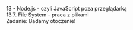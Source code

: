 13 - Node.js - czyli JavaScript poza przeglądarką<br>
13.7. File System - praca z plikami<br>
Zadanie: Badamy otoczenie!
